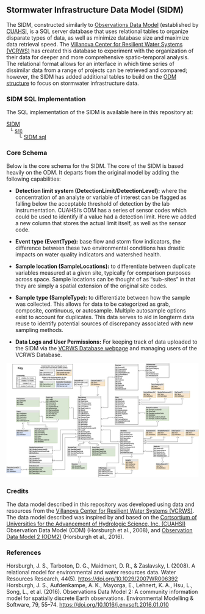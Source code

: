 ## Stormwater Infrastructure Data Model (SIDM)
The SIDM, constructed similarly to [Observations Data Model](https://doi.org/10.1029/2007WR006392) (established by [CUAHSI](https://www.cuahsi.org/), is a SQL server database that uses relational tables to organize disparate types of data, as well as minimize database size and maximize data retrieval speed. The [Villanova Center for Resilient Water Systems (VCRWS)](https://www1.villanova.edu/university/engineering/faculty-research/Resilient-Water-Systems.html) has created this database to experiment with the organization of their data for deeper and more comprehensive spatio-temporal analysis. The relational format allows for an interface in which time series of dissimilar data from a range of projects can be retrieved and compared; however, the SIDM has added additional tables to build on the [ODM structure](https://github.com/ODM2/ODM2) to focus on stormwater infrastructure data.


### SIDM SQL Implementation
The SQL implementation of the SIDM is available here in this repository at:

[SIDM](https://github.com/VCRWS/SIDM) <br />
&nbsp;&nbsp;└ [src](https://github.com/VCRWS/SIDM) <br />
&nbsp;&nbsp;&nbsp;&nbsp;&nbsp;&nbsp;&nbsp;&nbsp;└ [SIDM.sql](https://github.com/VCRWS/SIDM/blob/main/src/SIDM.sql)


### Core Schema
Below is the core schema for the SIDM. The core of the SIDM is based heavily on the ODM. It departs from the original model by adding the following capabilities:

* **Detection limit system (DetectionLimit/DetectionLevel):** where the concentration of an analyte or variable of interest can be flagged as falling below the  acceptable threshold of detection by the lab instrumentation. CUAHSI’s ODM has a series of sensor codes which could be used to identify if a value had a detection limit. Here we added a new column that stores the actual limit itself, as well as the sensor code.

* **Event type (EventType):** base flow and storm flow indicators, the difference between these two environmental conditions has drastic impacts on water quality indicators and watershed health.

* **Sample location (SampleLocations):** to differentiate between duplicate variables measured at a given site, typically for comparison purposes across space. Sample locations can be thought of as “sub-sites” in that they are simply a spatial extension of the original site codes.

* **Sample type (SampleType):** to differentiate between how the sample was collected.  This allows for data to be categorized as grab, composite, continuous, or autosample.  Multiple autosample options exist to account for  duplicates. This data serves to aid in longterm data reuse to identify potential sources of discrepancy associated with  new sampling methods.

* **Data Logs and User Permissions:** For keeping track of data uploaded to the SIDM via the [VCRWS Database webpage](https://vcrws.villanova.edu) and managing users of the VCRWS Database.


![SIDM Diagram](documentation/SIDM_diagram.png)

### Credits
The data model described in this repository was developed using data and resources from the [Villanova Center for Resilient Water Systems (VCRWS)](https://www1.villanova.edu/university/engineering/faculty-research/Resilient-Water-Systems.html).  The data model described was inspired by and based on the [Cortsortium of Universities for the Advancement of Hydrologic Science, Inc. (CUAHSI)](https://www.cuahsi.org/) Observation Data Model (ODM) (Horsburgh et al., 2008), and [Observation Data Model 2 (ODM2)](https://github.com/ODM2/ODM2) (Horsburgh et al., 2016).


### References

Horsburgh, J. S., Tarboton, D. G., Maidment, D. R., & Zaslavsky, I. (2008). A relational model for environmental and water resources data. Water Resources Research, 44(5). https://doi.org/10.1029/2007WR006392 <br />
Horsburgh, J. S., Aufdenkampe, A. K., Mayorga, E., Lehnert, K. A., Hsu, L., Song, L., et al. (2016). Observations Data Model 2: A community information model for spatially discrete Earth observations. Environmental Modelling & Software, 79, 55–74. https://doi.org/10.1016/j.envsoft.2016.01.010
